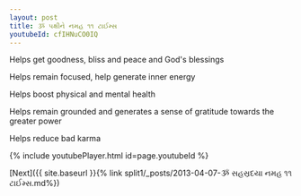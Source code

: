 ```yaml
---
layout: post
title: ૐ પક્ષીને નમહ ૧૧ ટાઈમ્સ
youtubeId: cfIHNuCO0IQ
---
```

 
 
Helps get goodness, bliss and peace and God's blessings
 
Helps remain focused, help generate inner energy 
 
Helps boost physical and mental health 
 
Helps remain grounded and generates a sense of gratitude towards the greater power 
 
Helps reduce bad karma
 
 
 
 


{% include youtubePlayer.html id=page.youtubeId %}
 
[Next]({{ site.baseurl }}{% link  split1/_posts/2013-04-07-ૐ સહસ્રદયા નમહ ૧૧ ટાઈમ્સ.md%})
 
